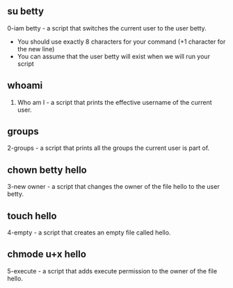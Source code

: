 ## su betty
0-iam betty - a script that switches the current user to the user betty.

* You should use exactly 8 characters for your command (+1 character for the new line)
* You can assume that the user betty will exist when we will run your script
## whoami
1. Who am I - a script that prints the effective username of the current user.
## groups
2-groups - a script that prints all the groups the current user is part of.
## chown betty hello
3-new owner - a script that changes the owner of the file hello to the user betty.
## touch hello
4-empty - a script that creates an empty file called hello.
## chmode u+x hello
5-execute - a script that adds execute permission to the owner of the file hello.
